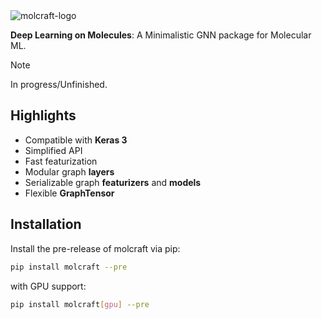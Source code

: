 <img src="https://github.com/akensert/molcraft/blob/main/docs/_static/molcraft-logo.png" alt="molcraft-logo">

**Deep Learning on Molecules**: A Minimalistic GNN package for Molecular ML. 

> [!NOTE]  
> In progress/Unfinished.

## Highlights
- Compatible with **Keras 3**
- Simplified API
- Fast featurization
- Modular graph **layers**
- Serializable graph **featurizers** and **models**
- Flexible **GraphTensor**

## Installation

Install the pre-release of molcraft via pip:

```bash
pip install molcraft --pre
```

with GPU support:

```bash
pip install molcraft[gpu] --pre
```